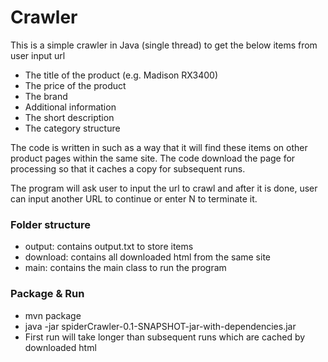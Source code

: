 # Crawler
This is a simple crawler in Java (single thread) to get the below items from user input url
  - The title of the product (e.g. Madison RX3400)
 - The price of the product
 - The brand
 - Additional information 
 - The short description
 - The category structure
 
The code is written in such as a way that it will find these items on other product pages within the same site. The code download the page for processing so that it caches a copy for subsequent runs.

The program will ask user to input the url to crawl and after it is done, user can input another URL to continue or enter N to terminate it.

### Folder structure
- output: contains output.txt to store items
- download: contains all downloaded html from the same site
- main: contains the main class to run the program

### Package & Run
- mvn package
- java -jar spiderCrawler-0.1-SNAPSHOT-jar-with-dependencies.jar
- First run will take longer than subsequent runs which are cached by downloaded html